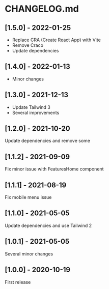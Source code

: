 # CHANGELOG.md

## [1.5.0] - 2022-01-25

- Replace CRA (Create React App) with Vite
- Remove Craco
- Update dependencies

## [1.4.0] - 2022-01-13

- Minor changes

## [1.3.0] - 2021-12-13

- Update Tailwind 3
- Several improvements

## [1.2.0] - 2021-10-20

Update dependencies and remove some

## [1.1.2] - 2021-09-09

Fix minor issue with FeaturesHome component

## [1.1.1] - 2021-08-19

Fix mobile menu issue

## [1.1.0] - 2021-05-05

Update dependencies and use Tailwind 2

## [1.0.1] - 2021-05-05

Several minor changes

## [1.0.0] - 2020-10-19

First release
